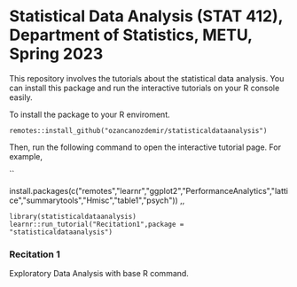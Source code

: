 # Statistical Data Analysis (STAT 412), Department of Statistics, METU, Spring 2023

This repository involves the tutorials about the statistical data analysis. You can install this package and run the interactive tutorials on your R console easily. 

To install the package to your R enviroment.

```
remotes::install_github("ozancanozdemir/statisticaldataanalysis")
```
Then, run the following command to open the interactive tutorial page.  For example, 

``

install.packages(c("remotes","learnr","ggplot2","PerformanceAnalytics","lattice","summarytools","Hmisc","table1","psych"))
,,

```
library(statisticaldataanalysis)
learnr::run_tutorial("Recitation1",package = "statisticaldataanalysis")
```

### Recitation 1 

Exploratory Data Analysis with base R command.

